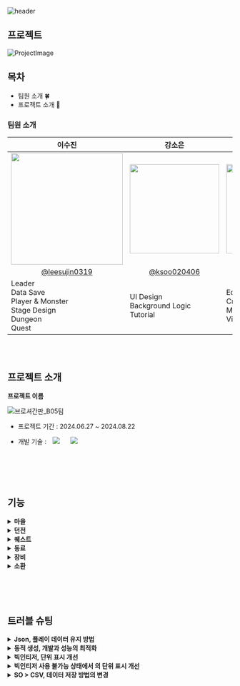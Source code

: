 
![header](https://capsule-render.vercel.app/api?type=waving&height=250&color=gradient&text=F4&fontAlignY=40)

<!-- ![](https://capsule-render.vercel.app/api?type=slice&height=250&color=gradient&text=다시%20돌아온%20F4&fontAlignY=32&desc=최종%20프로젝트&fontSize=50&rotate=16&fontAlign=69&descAlignY=45&descAlign=81) -->

## 프로젝트

<!-- <div align = "center"> -->

![ProjectImage](https://github.com/user-attachments/assets/1da175bf-71f1-4af3-857f-0b83c776e279)
 
</div>

## 목차

- 팀원 소개 🍀
- 프로젝트 소개 🌈

### 팀원 소개

<table align=center>
    <thead>
        <tr >
            <th style="text-align:center;" >이수진</th>
            <th style="text-align:center;" >강소은</th>
            <th style="text-align:center;" >유예린</th>
            <th style="text-align:center;" >배재준</th>
        </tr>
    </thead>
    <tbody>
        <tr>         
            <td><img width="250" src="https://github.com/user-attachments/assets/0abc3fb0-bb07-49fc-b6d0-0bdb847e1e6e"/> </td>
            <td><img width="200" src="https://github.com/user-attachments/assets/175c28ea-288e-4f51-9693-97415331d1ec"/> </td>
            <td><img width="200" src="https://github.com/user-attachments/assets/22fc87a2-464b-45a1-9d8d-be59e5275720"/> </td>
            <td><img width="250" src="https://github.com/user-attachments/assets/06236eef-1d8d-46b0-b28b-28bdc61ef311"/> </td>
        </tr>
        <tr>
            <td align = "center"><a href="https://github.com/leesujin0319">@leesujin0319</a></td>
            <td align = "center"><a href="https://github.com/ksoo020406">@ksoo020406</a></td>
            <td align = "center"><a href="https://github.com/yuyerin522">@yuyerin522</a></td>
            <td align = "center"><a href="https://github.com/gpjj">@gpjj</a></td>
        </tr>
        <tr>
            <td width="200">Leader<br>Data Save<br>Player & Monster<br>Stage Design<br>Dungeon<br>Quest</td>
            <td width="200">UI Design<br>Background Logic<br>Tutorial</td>
            <td width="200">Equipment<br>Crop Data<br>Mineral Data<br>Village</td>
            <td width="200">Companion Data</td>
        </tr>
    </tbody>
</table>

<br><br>

## 프로젝트 소개

**프로젝트 이름**

![브로셔간판_B05팀](https://github.com/user-attachments/assets/508a2781-685c-45b9-b386-80971ba72e54)


- 프로젝트 기간 : 2024.06.27 ~ 2024.08.22
  
- 개발 기술 : <img src="https://img.shields.io/badge/C_Shap-000000?style=flat-square&logo=Cshap&logoColor=black" style="height : auto; margin-left : 10px; margin-right : 10px;"/> <img src="https://img.shields.io/badge/Unity-000000?style=flat-square&logo=Unity&logoColor=white" style="height : auto; margin-left : 10px; margin-right : 10px;"/>
    </ul>
  </div>
</details>

<br>
<br>
<br>
<br>

## 기능 

<details>
  <summary><b>마을</b></summary>
  <div markdown="1">
    <ul> 
      <li>마을에서 나온 수확물로 장비와 동료 레벨업!</li>
      <li>시설레벨에 따라 여러가지 수확물을 얻을 수 있습니다.</li>
      <li>남은 수확물들은 판매해 추가로 골드를 획득 할 수 있습니다.</li>
      <img src= "https://github.com/user-attachments/assets/dddf0d3c-5562-430b-bdd4-78077d5cf7b3" width="270" height="600">
      <img src= "https://github.com/user-attachments/assets/28e709b7-c62f-4bb3-b11a-2f019893fdd9" width="270" height="600">
      <img src= "https://github.com/user-attachments/assets/6a0a18c2-60d6-4565-8d97-08d7626e95da" width="270" height="600">
      <img src= "https://github.com/user-attachments/assets/3de129d0-110d-4f63-8b33-5381a15b7b95" width="270" height="600">
      <img src= "https://github.com/user-attachments/assets/f437b9b2-f1d7-4376-973e-5294a2ee6bd0" width="270" height="600">
      <img src= "https://github.com/user-attachments/assets/e49f1700-593c-438b-96ce-b0a780f50373" width="270" height="600">
    </ul>
  </div>
</details>

<details>
  <summary><b>던전</b></summary>
  <div markdown="1">
    <ul>
      <li>열쇠를 사용해 던전입장!</li></li>
      <li>보다 많은 재화를 얻을 수 있습니다.</li>
      <img src= "https://github.com/user-attachments/assets/13da8ced-b0c8-4ee8-9dd5-b3507c55386e" width="270" height="600">
      <img src= "https://github.com/user-attachments/assets/7a15a86e-e912-4d60-9a35-cd2f3d780e69" width="270" height="600">
      <img src= "https://github.com/user-attachments/assets/1deb8e68-3755-472e-8b82-54c16ff198d7" width="270" height="600">
      <img src= "https://github.com/user-attachments/assets/267fa9b0-e912-4075-8b69-23e5c8c1900d" width="270" height="600">
      <img src= "https://github.com/user-attachments/assets/47d88ba1-a2f7-4ba9-adb0-26bb1a9e7b74" width="270" height="600">
      <img src= "https://github.com/user-attachments/assets/b3559d53-1f2d-4f16-9635-0c8b9b20a629" width="270" height="600">
    </ul>
  </div>
</details>

<details>
  <summary><b>퀘스트</b></summary>
  <div markdown="1">
    <ul>
      <li>퀘스트를 통해서 씨앗 획득!</li>
      <li>씨앗을 통해 동료와 장비를 뽑을 수 있습니다.</li> 
      <img src= "https://github.com/user-attachments/assets/7f95b285-d24c-436c-b684-dc6f80c25bdd" width="270" height="600">
      <img src= "https://github.com/user-attachments/assets/a7a0765e-cee9-48ca-9e21-3881a11a99d3" width="270" height="600">
      <img src= "https://github.com/user-attachments/assets/9f4fc479-41d2-4e6c-8bfb-a08bc979d23d" width="270" height="600">
      <img src= "https://github.com/user-attachments/assets/d478ef45-67dc-4a76-99f4-94cf7feb1c56" width="270" height="600">
      <img src= "https://github.com/user-attachments/assets/9c81bd77-3b14-49c6-b7f4-ce7e086d402c" width="270" height="600">
      <img src= "https://github.com/user-attachments/assets/cd9f9d28-fb8f-49f6-8d3d-c61a33cc7d34" width="270" height="600">      
    </ul>
  </div>
</details>

<details>
  <summary><b>동료</b></summary>
  <div markdown="1">
    <ul>
      <li>플레이어와 함께 싸우는 친구!</li>
      <li>동료와 함께 사용자만의 파티를 꾸밀 수 있습니다.</li>
      <img src= "https://github.com/user-attachments/assets/dd495580-3ee6-41fa-9e26-1d776e2aebc4" width="270" height="600">
      <img src= "https://github.com/user-attachments/assets/a10cacdf-5cdb-436f-a36e-23feb25a1694" width="270" height="600">
      <img src= "https://github.com/user-attachments/assets/a2da4eb3-05c6-474e-96fa-6486fbb9e199" width="270" height="600">
    </ul>
  </div>
</details>

<details>
  <summary><b>장비</b></summary>
  <div markdown="1">
    <ul>
      <li>플레이어의 강함을 높이자!</li>
      <li>장비를 장착시켜 플레이어를 더욱 강하게 만들어줄 수 있습니다.</li>
      <img src= "https://github.com/user-attachments/assets/bafb10bd-9260-42b5-a1d6-5ba10cf58f88" width="270" height="600">
      <img src= "https://github.com/user-attachments/assets/2d4a12ed-ad6a-4cf6-a052-ef7d77e7bf45" width="270" height="600">
      <img src= "https://github.com/user-attachments/assets/6c877492-b5fb-4d3d-ae6a-9dd984ce8add" width="270" height="600">
    </ul>
  </div>
</details>


<details>
  <summary><b>소환</b></summary>
  <div markdown="1">
    <ul>
      <li>소환을 통해 동료와 무기를 획득!</li>
      <li>등급별로 여러가지 동료와 무기를 획득할 수 있습니다.</li>
      <img src= "https://github.com/user-attachments/assets/3fcac531-85d5-4d50-a2be-b5d5ffb39da4" width="270" height="600">
      <img src= "https://github.com/user-attachments/assets/3eb5622f-0869-4e12-bc23-f1addd3515da" width="270" height="600">
    </ul>
  </div>
</details>




<br>
<br>
<br>
<br>


## 트러블 슈팅

<details>
  <summary><b>Json, 플레이 데이터 유지 방법</b></summary>
  <div markdown="1">
    <ul>
      <li>문제 : 런타임 동안 변경된 데이터가 영구적으로 저장되지 않으며, 게임이 종료되거나 다시 시작될 때 원래의 상태로 돌아가 플레이어의 진행 상황이나 설정값 등을 영구적으로 유지하기 어려웠다. 그로인해 우발적인 데이터 손실이 자주 발생하였고  유저들의 불만이 증가하였다.</li>
     <li>해결 : Json으로 저장하고 불러오는 방식을 선택해 다양한 효과를 얻을 수 있었다.<br>
1. 데이터지속성 - 획득한 플레이어의 성장,동료, 장비의 레벨, 경험치, 중복 횟수, 별, 등급 등의 세부적인 데이터가 게임을 종료하고 다시 시작해도 보존되었고 유지되었다.<br>
2. 사용자 만족도 증가 - 우발적인 데이터 손실 가능성이 줄어들어 플레이어의 불만을 예방할 수 있었고 진행상황이 보존되어 게임에 대한 신뢰도가 향상되었다.<br>
3. 게임 시작 시 모든 동료 데이터를 새로 생성하는 대신 저장된 데이터를 불러와 초기화 시간을 단축할 수 있었고 필요한 데이터만 저장하고 불러오므로 메모리 사용을 최적화할 수 있었다.</li>
    </ul>
  </div>
</details>


<details>
  <summary><b>동적 생성, 개발과 성능의 최적화</b></summary>
  <div markdown="1">
    <ul>
      <li>문제 :장비와 동료의 슬롯, 상세 팝업과 인벤토리 등을 제작하는데 갯수가 매우 많아
같은 소스를 아이템의 갯수만큼 제작하게 됨

**→ 갯수가 너무 많아 관리가 힘들고, 메모리 성능이 저하되었다.**</li>
     <li>해결 :동적생성을 통해 하나의 프리펩으로 해당 아이템의 자료를 받아 생성하는 식으로 제작하여 하이어라키 창의 깔끔함과 여유로운 메모리를 지켜내었다.</li>
    </ul>
  </div>
</details>

<details>
  <summary><b>빅인티저, 단위 표시 개선</b></summary>
  <div markdown="1">
    <ul>
      <li>문제 :방치형 게임 특성 상 게임 내에서 사용되는 재화, 스탯 등의 숫자가 기하급수적으로 늘어나 미관상/ 관리 상에도 좋지 못하다</li>
     <li>해결 :빅인티저를 사용하여 1000 단위로 A/B/C … 를 붙여주어 문제를 해결하였다.</li>
    </ul>
  </div>
</details>

<details>
  <summary><b>빅인티저 사용 불가능 상태에서 의 단위 표시 개선</b></summary>
  <div markdown="1">
    <ul>
      <li>문제 :장비의 스탯이 1000단위를 넘어 숫자 표기가 길어졌으나, 자료형이 float로 제작되어 출시 직전에 자료형을 바꾸는 작업을 하기엔 위험부담이 컸다.</li>
     <li>해결 :FormatNumber 을 사용하여 000 단위로 A/ B/ C .. 로 나오도록 처리해주었다.</li>
    </ul>
  </div>
</details>


<details>
  <summary><b>SO > CSV, 데이터 저장 방법의 변경</b></summary>
  <div markdown="1">
    <ul>
      <li>문제 :기존에 SO를 사용하여 장비/동료의 정보를 저장하여 사용하였는데 SO는 게임을 껐다 켰을 때 저장이 안되게 되어 있기 때문에 변경되는 데이터를 저장할 수 없었다.</li>
     <li>해결 :SO 로 사용하던 Data들은 SaveData를 따로 만들어주어 SO에서 받아와 저장하도록 변경하였다. <br>
 그 다음 아이템부터는 CSV를 파싱하여 다양한 정보를 인덱스를 통해 받아오도록 수정하고, 변경되는 정보는 정보 자체를 저장하는 게 아닌 변경되는 양을 저장하여 사용하였다.</li>
    </ul>
  </div>
</details>





